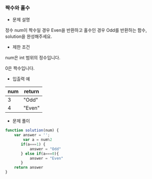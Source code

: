 ### 짝수와 홀수

- 문제 설명

정수 num이 짝수일 경우 Even을 반환하고 홀수인 경우 Odd를 반환하는 함수, solution을 완성해주세요.



- 제한 조건

num은 int 범위의 정수입니다.

0은 짝수입니다.



- 입출력 예

| num  | return |
| ---- | ------ |
| 3    | "Odd"  |
| 4    | "Even" |



- 문제 풀이

```javascript
function solution(num) {
    var answer = '';
        var a = num%2
       if(a===1) {
           answer = "Odd"
       } else if(a===0){
           answer = "Even"
       }
    return answer
}
```

